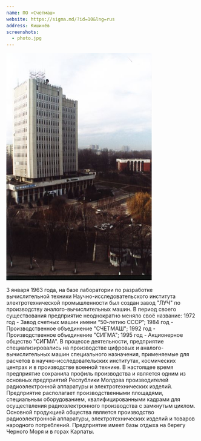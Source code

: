 ```yaml
---
name: ПО «Счетмаш»
website: https://sigma.md/?id=10&lng=rus
address: Кишинёв
screenshots:
  - photo.jpg
---
```


![Screenshot 1](photo.jpg)

3 января 1963 года, на базе лаборатории по разработке вычислительной техники Научно-исследовательского института электротехнической промышленности был создан завод "ЛУЧ" по производству аналого-вычислительных машин.
 В период своего существования предприятие неоднократно меняло своё название:
1972 год - Завод счетных машин имени “50-летию СССР”;
1984 год - Производственное объединение "СЧЕТМАШ";
1992 год - Производственное объединение "СИГМА";
1995 год - Акционерное общество "СИГМА".
 В процессе деятельности, предприятие специализировались на производстве цифровых и аналого-вычислительных машин специального назначения, применяемые для расчетов в научно-исследовательских институтах, космических центрах и в производстве военной технике.
 В настоящее время предприятие сохранила профиль производства и является одним из основных предприятий Республики Молдова производителей радиоэлектронной аппаратуры и электротехнических изделий.
Предприятие располагает производственными площадями, специальным оборудованием, квалифицированными кадрами для осуществления радиоэлектронного производства с замкнутым циклом.
Основной продукцией общества является производство радиоэлектронной аппаратуры, электротехнических изделий и товаров народного потреблений. Предприятие имеет базы отдыха на берегу Черного Моря и в горах Карпаты.
